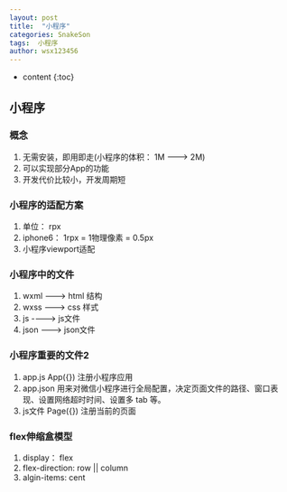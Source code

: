 ```yaml
---
layout: post
title:  "小程序"
categories: SnakeSon
tags:  小程序
author: wsx123456
---
```


* content
{:toc}


## 小程序
### 概念
  1. 无需安装，即用即走(小程序的体积： 1M ---> 2M)
  2. 可以实现部分App的功能
  3. 开发代价比较小，开发周期短
### 小程序的适配方案
  1. 单位： rpx
  2. iphone6： 1rpx = 1物理像素 = 0.5px
  3. 小程序viewport适配
### 小程序中的文件
  1. wxml ---> html 结构
  2. wxss ---> css 样式
  3. js ----> js文件
  4. json ---> json文件
### 小程序重要的文件2
  1. app.js  App({}) 注册小程序应用
  2. app.json 用来对微信小程序进行全局配置，决定页面文件的路径、窗口表现、设置网络超时时间、设置多 tab 等。
  3. js文件 Page({})  注册当前的页面
### flex伸缩盒模型
  1. display： flex
  2. flex-direction: row || column
  3. algin-items: cent
